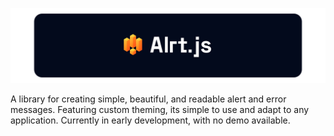 ![Alrt.js Logo](https://github.com/Hyperiooo/Alrt.js/blob/main/images/AlrtjsReadmeLogo.svg)

A library for creating simple, beautiful, and readable alert and error messages. Featuring custom theming, its simple to use and adapt to any application. Currently in early development, with no demo available.
